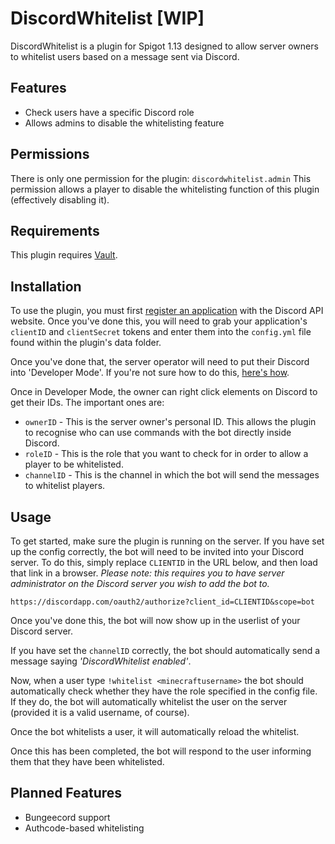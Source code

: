 # DiscordWhitelist [WIP]
DiscordWhitelist is a plugin for Spigot 1.13 designed to allow server owners to whitelist users based on a message sent via Discord.

## Features
- Check users have a specific Discord role
- Allows admins to disable the whitelisting feature

## Permissions
There is only one permission for the plugin:
`discordwhitelist.admin`
This permission allows a player to disable the whitelisting function of this plugin (effectively disabling it).

## Requirements
This plugin requires [Vault](https://www.spigotmc.org/resources/vault.34315/).

## Installation
To use the plugin, you must first [register an application](https://discordapp.com/developers/applications/) with the Discord API website. Once you've done this, you will need to grab your application's `clientID` and `clientSecret` tokens and enter them into the `config.yml` file found within the plugin's data folder.

Once you've done that, the server operator will need to put their Discord into 'Developer Mode'. If you're not sure how to do this, [here's how](https://support.discordapp.com/hc/en-us/articles/206346498-Where-can-I-find-my-User-Server-Message-ID-).

Once in Developer Mode, the owner can right click elements on Discord to get their IDs. The important ones are:

- `ownerID` - This is the server owner's personal ID. This allows the plugin to recognise who can use commands with the bot directly inside Discord.
- `roleID` - This is the role that you want to check for in order to allow a player to be whitelisted.
- `channelID` - This is the channel in which the bot will send the messages to whitelist players.

## Usage
To get started, make sure the plugin is running on the server. If you have set up the config correctly, the bot will need to be invited into your Discord server. To do this, simply replace `CLIENTID` in the URL below, and then load that link in a browser.
*Please note: this requires you to have server administrator on the Discord server you wish to add the bot to.*
```
https://discordapp.com/oauth2/authorize?client_id=CLIENTID&scope=bot
```
Once you've done this, the bot will now show up in the userlist of your Discord server.

If you have set the `channelID` correctly, the bot should automatically send a message saying *'DiscordWhitelist enabled'*.

Now, when a user type `!whitelist <minecraftusername>` the bot should automatically check whether they have the role specified in the config file.
If they do, the bot will automatically whitelist the user on the server (provided it is a valid username, of course).

Once the bot whitelists a user, it will automatically reload the whitelist.

Once this has been completed, the bot will respond to the user informing them that they have been whitelisted.

## Planned Features
- Bungeecord support
- Authcode-based whitelisting
